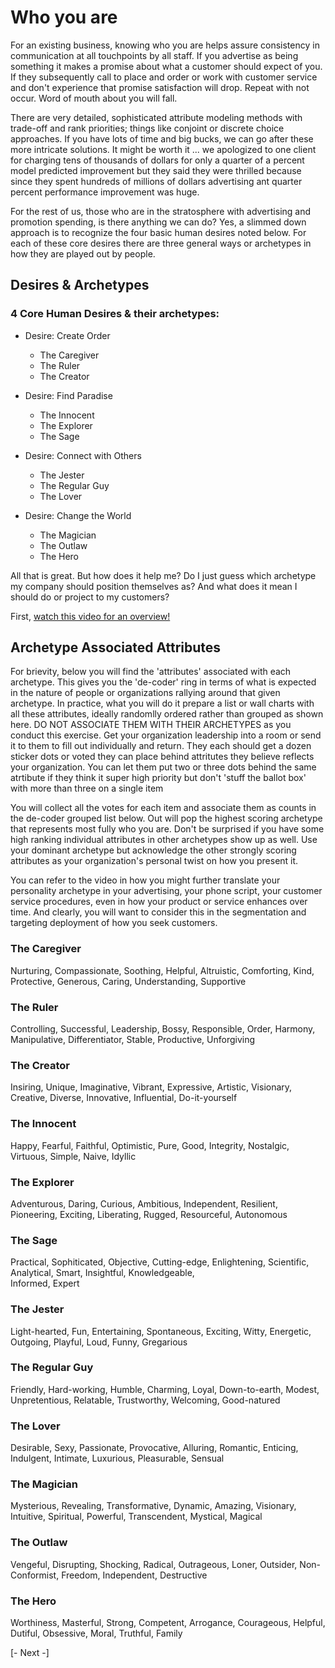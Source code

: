 
# Who you are

For an existing business, knowing who you are helps assure consistency in communication at all touchpoints by all staff.   If you advertise as being something it makes a promise about what a customer should expect of you.  If they subsequently call to place and order or work with customer service and don't experience that promise satisfaction will drop.  Repeat with not occur.  Word of mouth about you will fall.

There are very detailed, sophisticated attribute modeling methods with trade-off and rank priorities; things like conjoint or discrete choice approaches.  If you have lots of time and big bucks, we can go after these more intricate solutions.  It might be worth it ... we apologized to one client for charging tens of thousands of dollars for only a quarter of a percent model predicted improvement but they said they were thrilled because since they spent hundreds of millions of dollars advertising ant quarter percent performance improvement was huge.

For the rest of us, those who are in the stratosphere with advertising and promotion spending, is there anything we can do?  Yes, a slimmed down approach is to recognize the four basic human desires noted below.  For each of these core desires there are three general ways or archetypes in how they are played out by people.  

## Desires & Archetypes

### 4 Core Human Desires & their archetypes:

- Desire: Create Order

  - The Caregiver
  - The Ruler
  - The Creator

- Desire: Find Paradise

  - The Innocent
  - The Explorer
  - The Sage

- Desire: Connect with Others

  - The Jester
  - The Regular Guy
  - The Lover

- Desire: Change the World

  - The Magician
  - The Outlaw
  - The Hero


All that is great.  But how does it help me?  Do I just guess which archetype my company should position themselves as?  And what does it mean I should do or project to my customers?

First, [watch this video for an overview!](https://www.youtube.com/watch?v=YgrQGRtkKvc&t=20s)



## Archetype Associated Attributes

For brievity, below you will find the 'attributes' associated with each archetype.  This gives you the 'de-coder' ring in terms of what is expected in the nature of people or organizations rallying around that given archetype.  In practice, what you will do it prepare a list or wall charts with all these attributes, ideally randomlly ordered rather than grouped as shown here.  DO NOT ASSOCIATE THEM WITH THEIR ARCHETYPES as you conduct this exercise.  Get your organization leadership into a room or send it to them to fill out individually and return.  They each should get a dozen sticker dots or voted they can place behind attritutes they believe reflects your organization.  You can let them put two or three dots behind the same atrtibute if they think it super high priority but don't 'stuff the ballot box' with more than three on a single item

You will collect all the votes for each item and associate them as counts in the de-coder grouped list below.  Out will pop the highest scoring archetype that represents most fully who you are.  Don't be surprised if you have some high ranking individual attributes in other archetypes show up as well.  Use your dominant archetype but acknowledge the other strongly scoring attributes as your organization's personal twist on how you present it.

You can refer to the video in how you might further translate your personality archetype in your advertising, your phone script, your customer service procedures, even in how your product or service enhances over time.  And clearly, you will want to consider this in the segmentation and targeting deployment of how you seek customers.


### The Caregiver

Nurturing, 
Compassionate, 
Soothing, 
Helpful, 
Altruistic, 
Comforting, 
Kind, 
Protective, 
Generous, 
Caring, 
Understanding, 
Supportive


### The Ruler

Controlling, 
Successful, 
Leadership, 
Bossy, 
Responsible, 
Order, 
Harmony, 
Manipulative, 
Differentiator, 
Stable, 
Productive, 
Unforgiving 


### The Creator

Insiring, 
Unique, 
Imaginative, 
Vibrant, 
Expressive, 
Artistic, 
Visionary, 
Creative, 
Diverse, 
Innovative, 
Influential, 
Do-it-yourself


### The Innocent

Happy, 
Fearful, 
Faithful, 
Optimistic, 
Pure, 
Good, 
Integrity, 
Nostalgic, 
Virtuous, 
Simple, 
Naive, 
Idyllic


### The Explorer

Adventurous, 
Daring, 
Curious, 
Ambitious, 
Independent, 
Resilient, 
Pioneering, 
Exciting, 
Liberating, 
Rugged, 
Resourceful, 
Autonomous

### The Sage

Practical, 
Sophiticated, 
Objective, 
Cutting-edge, 
Enlightening, 
Scientific, 
Analytical, 
Smart, 
Insightful, 
Knowledgeable,  
Informed, 
Expert

### The Jester

Light-hearted, 
Fun, 
Entertaining, 
Spontaneous, 
Exciting, 
Witty, 
Energetic, 
Outgoing, 
Playful, 
Loud, 
Funny, 
Gregarious


### The Regular Guy

Friendly, 
Hard-working, 
Humble, 
Charming, 
Loyal, 
Down-to-earth, 
Modest, 
Unpretentious, 
Relatable, 
Trustworthy, 
Welcoming, 
Good-natured


### The Lover

Desirable, 
Sexy, 
Passionate, 
Provocative, 
Alluring, 
Romantic, 
Enticing, 
Indulgent, 
Intimate, 
Luxurious, 
Pleasurable, 
Sensual


### The Magician

Mysterious, 
Revealing, 
Transformative, 
Dynamic, 
Amazing, 
Visionary, 
Intuitive, 
Spiritual, 
Powerful, 
Transcendent, 
Mystical, 
Magical


### The Outlaw

Vengeful, 
Disrupting, 
Shocking, 
Radical, 
Outrageous, 
Loner, 
Outsider, 
Non-Conformist, 
Freedom, 
Independent, 
Destructive


### The Hero

Worthiness, 
Masterful, 
Strong, 
Competent, 
Arrogance, 
Courageous, 
Helpful, 
Dutiful, 
Obsessive, 
Moral, 
Truthful, 
Family



[- Next -]

